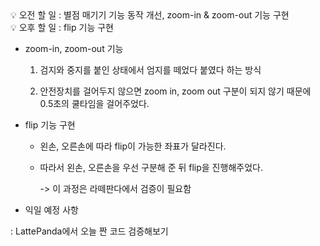 <aside>
💡 오전 할 일 : 별점 매기기 기능 동작 개선, zoom-in & zoom-out 기능 구현
</aside>

<aside>
💡 오후 할 일 : flip 기능 구현

</aside>

- zoom-in, zoom-out 기능

    1. 검지와 중지를 붙인 상태에서 엄지를 떼었다 붙였다 하는 방식

    2. 안전장치를 걸어두지 않으면 zoom in, zoom out 구분이 되지 않기 때문에 0.5초의 쿨타임을 걸어주었다.

- flip 기능 구현

    - 왼손, 오른손에 따라 flip이 가능한 좌표가 달라진다. 

    - 따라서 왼손, 오른손을 우선 구분해 준 뒤 flip을 진행해주었다. 

        -> 이 과정은 라떼판다에서 검증이 필요함

- 익일 예정 사항

: LattePanda에서 오늘 짠 코드 검증해보기